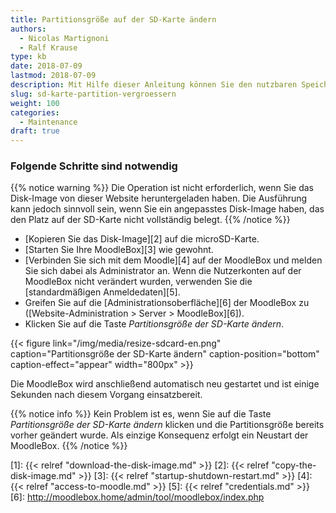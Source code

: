 ```yaml
---
title: Partitionsgröße auf der SD-Karte ändern
authors:
  - Nicolas Martignoni
  - Ralf Krause
type: kb
date: 2018-07-09
lastmod: 2018-07-09
description: Mit Hilfe dieser Anleitung können Sie den nutzbaren Speicherplatz auf der SD-Karte vergrößern.
slug: sd-karte-partition-vergroessern
weight: 100
categories:
  - Maintenance
draft: true
---
```


### Folgende Schritte sind notwendig

{{% notice warning %}}
Die Operation ist nicht erforderlich, wenn Sie das Disk-Image von dieser Website heruntergeladen haben. Die Ausführung kann jedoch sinnvoll sein, wenn Sie ein angepasstes Disk-Image haben, das den Platz auf der SD-Karte nicht vollständig belegt.
{{% /notice %}}

- [Kopieren Sie das Disk-Image][2] auf die microSD-Karte.
- [Starten Sie Ihre MoodleBox][3] wie gewohnt.
- [Verbinden Sie sich mit dem Moodle][4] auf der MoodleBox und melden Sie sich dabei als Administrator an. Wenn die Nutzerkonten auf der MoodleBox nicht verändert wurden, verwenden Sie die [standardmäßigen Anmeldedaten][5].
- Greifen Sie auf die [Administrationsoberfläche][6] der MoodleBox zu ([Website-Administration > Server > MoodleBox][6]).
- Klicken Sie auf die Taste _Partitionsgröße der SD-Karte ändern_.

{{< figure link="/img/media/resize-sdcard-en.png" caption="Partitionsgröße der SD-Karte ändern" caption-position="bottom" caption-effect="appear" width="800px" >}}

Die MoodleBox wird anschließend automatisch neu gestartet und ist einige Sekunden nach diesem Vorgang einsatzbereit.

{{% notice info %}}
Kein Problem ist es, wenn Sie auf die Taste _Partitionsgröße der SD-Karte ändern_ klicken und die Partitionsgröße bereits vorher geändert wurde. Als einzige Konsequenz erfolgt ein Neustart der MoodleBox.
{{% /notice %}}

 [1]: {{< relref "download-the-disk-image.md" >}}
 [2]: {{< relref "copy-the-disk-image.md" >}}
 [3]: {{< relref "startup-shutdown-restart.md" >}}
 [4]: {{< relref "access-to-moodle.md" >}}
 [5]: {{< relref "credentials.md" >}}
 [6]: http://moodlebox.home/admin/tool/moodlebox/index.php
